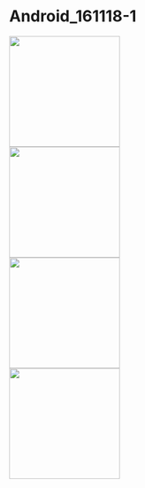 # Android_161118-1
<img src='https://github.com/kingpyk/Android_161118-1/blob/master/app/pics/s1.png?raw=true' width=200><br>
<img src='https://github.com/kingpyk/Android_161118-1/blob/master/app/pics/s2.png?raw=true' width=200><br>
<img src='https://github.com/kingpyk/Android_161118-1/blob/master/app/pics/s3.png?raw=true' width=200><br>
<img src='https://github.com/kingpyk/Android_161118-1/blob/master/app/pics/s4.png?raw=true' width=200>
